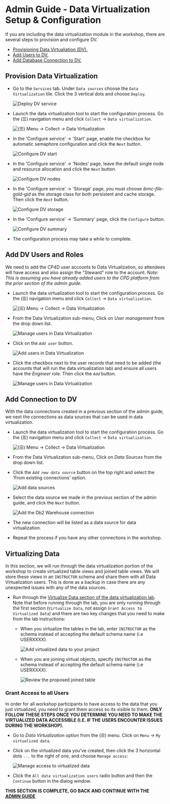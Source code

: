 # Admin Guide - Data Virtualization Setup & Configuration

If you are including the data virtualization module in the workshop, there are several steps to provision and configure DV.

* [Provisioning Data Virtualiation (DV).](#provision-data-virtualization)
* [Add Users to DV.](#add-dv-users-and-roles)
* [Add Database Connection to DV.](#add-dv-users-and-roles)

## Provision Data Virtualization

* Go to the `Services` tab. Under `Data sources` choose the `Data Virtualization` tile. Click the 3 vertical dots and choose `Deploy`.

  ![Deploy DV service](../.gitbook/assets/images/admin/dv-deploy-service.png)

* Launch the data virtualization tool to start the configuration process. Go the (☰) navigation menu and click `Collect` -> `Data virtualization`.

  ![(☰) Menu -> Collect -> Data Virtualization](../.gitbook/assets/images/navigation/dv-menu.png)

* In the 'Configure service' -> 'Start' page, enable the checkbox for automatic semaphore configuration and click the *`Next`* button.

  ![Configure DV start](../.gitbook/assets/images/admin/dv-configure-start.png)

* In the 'Configure service' -> 'Nodes' page, leave the default single node and resource allocation and click the *`Next`* button.

  ![Configure DV nodes](../.gitbook/assets/images/admin/dv-configure-nodes.png)

* In the 'Configure service' -> 'Storage' page, you must choose *ibmc-file-gold-gid* as the storage class for both persistent and cache storage. Then click the *`Next`* button.

  ![Configure DV storage](../.gitbook/assets/images/admin/dv-configure-storage.png)

* In the 'Configure service' -> 'Summary' page, click the *`Configure`* button.

  ![Configure DV summary](../.gitbook/assets/images/admin/dv-configure-summary.png)

* The configuration process may take a while to complete.

## Add DV Users and Roles

We need to add the CP4D user accounts to Data Virtualization, so attendees will have access and also assign the "Steward" role to the account. *Note: This is assuming you have already added users to the CPD platform from the prior section of the admin guide.*

* Launch the data virtualization tool to start the configuration process. Go the (☰) navigation menu and click `Collect` -> `Data virtualization`.

  ![(☰) Menu -> Collect -> Data Virtualization](../.gitbook/assets/images/navigation/dv-menu.png)

* From the Data Virtualization sub-menu, Click on *User management* from the drop down list.

  ![Manage users in Data Virtualization](../.gitbook/assets/images/admin/dv-manage-users.png)

* Click on the *`Add user`* button.

  ![Add users in Data Virtualization](../.gitbook/assets/images/admin/dv-add-users.png)

* Click the checkbox next to the user records that need to be added (the accounts that will run the data virtualization lab) and ensure all users have the *Engineer* role. Then click the *`Add`* button.

  ![Manage users in Data Virtualization](../.gitbook/assets/images/admin/dv-engineer-role.png)

## Add Connection to DV

With the data connections created in a previous section of the admin guide, we next the connections as data sources that can be used in data virtualization.

* Launch the data virtualization tool to start the configuration process. Go the (☰) navigation menu and click `Collect` -> `Data virtualization`.

  ![(☰) Menu -> Collect -> Data Virtualization](../.gitbook/assets/images/navigation/dv-menu.png)

* From the Data Virtualization sub-menu, Click on *Data Sources* from the drop down list.

* Click the *`Add new data source`* button on the top right and select the 'From existing connections' option.

  ![Add data sources](../.gitbook/assets/images/admin/dv-add-data-source.png)

* Select the data source we made in the previous section of the admin guide, and click the *`Next`* button.

  ![Add the Db2 Warehouse connection](../.gitbook/assets/images/admin/dv-select-data-source.png)

* The new connection will be listed as a data source for data virtualization.

* Repeat the process if you have any other connections in the workshop.

## Virtualizing Data

In this section, we will run through the data virtualization portion of the workshop to create virtualized table views and joined table views. We will store these views in an `INSTRUCTOR` schema and share them with all Data Virtualization users. This is done as a backup in case there are any unexpected issues with any of the data sources.

* Run through the [Virtualize Data section of the data virtualization lab](../data-connection-and-virtualization/README.md). Note that before running through the lab, you are only running through the first section  (`Virtualize Data`, not assign `Grant Access to Virtualized Data`) and there are two key changes that you need to make from the lab instructions:

  * When you virtualize the tables in the lab, enter `INSTRUCTOR` as the schema instead of accepting the default schema name (i.e USERXXXX).

    ![Add virtualized data to your project](../.gitbook/assets/images/dv/dv-virtualize-assign.png)

  * When you are joining virtual objects, specify `INSTRUCTOR` as the schema instead of accepting the default schema name (i.e USERXXXX).

    ![Review the proposed joined table](../.gitbook/assets/images/dv/dv-join-assign-review.png)

### Grant Access to all Users

In order for all workshop participants to have access to the data that you just virtualized, you need to grant them access so its visible to them. **ONLY FOLLOW THESE STEPS ONCE YOU DETERMINE YOU NEED TO MAKE THE VIRTUALIZED DATA ACCESSIBLE (I.E. IF THE USERS ENCOUNTER ISSUES DURING THE WORKSHOP).**

* Go to *Data Virtualization* option from the (☰) menu. Click on `Menu` -> `My virtualized data`.

* Click on the virtualized data you've created, then click the 3 horizontal dots `...` to the right of one, and choose `Manage access`:

  ![Manage access to virtualized data](../.gitbook/assets/images/dv/dv-manage-access-menu.png)

* Click the `All data virtualization users` radio button and then the `Continue` button in the dialog window.

__THIS SECTION IS COMPLETE, GO BACK AND CONTINUE WITH THE [ADMIN GUIDE](./README.md)__
